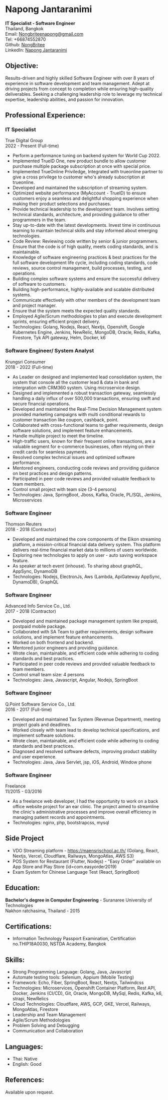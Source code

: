 # Napong Jantaranimi
**IT Specialist - Software Engineer**\
Thailand, Bangkok\
Email: Nongbriteenapong@gmail.com\
Tel: +66874552870\
Github: [NongBritee](https://github.com/NongBritee)\
LinkedIn: [Napong Jantaranimi](https://www.linkedin.com/in/napong-jantaranimi-273983171/)

## Objective:
Results-driven and highly skilled Software Engineer with over 8 years of experience in software development and team management. Adept at driving projects from concept to completion while ensuring high-quality deliverables. Seeking a challenging leadership role to leverage my technical expertise, leadership abilities, and passion for innovation.

## Professional Experience:
### IT Specialist
True Digital Group\
2022 - Present (Full-time)

- Perform a performance tuning on backend system for World Cup 2022.
- Implemented TrueID One, new product bundle to allow customer purchase multiple package subscription at once with special price.
- Implemented TrueOnline Priviledge, Integrated with trueonline partner to give a cross privilege to customer who's already subscription at trueonline.
- Developed and maintained the subscription of streaming system.
- Optimized website performance (MyAccount - TrueID) to ensure customers enjoy a seamless and delightful shopping experience when making their product selections and purchases.
- Provide technical leadership to the development team. Involves setting technical standards, architecture, and providing guidance to other programmers in the team.
- Stay up-to-date with the latest developments. Invest time in continuous learning to maintain technical skills and stay informed about emerging technologies.
- Code Review: Reviewing code written by senior & junior programmers. Ensure that the code is of high quality, meets coding standards, and is maintainable.
- Knowledge of software engineering practices & best practices for the full software development life cycle, including coding standards, code reviews, source control management, build processes, testing, and operations.
- Building complex software systems and ensure the successful delivery of software to customers.
- Building high-performance, highly-available and scalable distributed systems.
- Communicate effectively with other members of the development team and project manager.
- Ensure that the system meets the expected quality standards.
- Employed Agile/Scrum methodologies to plan and execute development sprints, ensuring efficient project delivery.
- Technologies: Golang, Nodejs, React, Nextjs, Openshift, Google Kubernetes Engine, Jenkins, NewRelic, MongoDB, Oracle, Redis, Kafka, Firestore, Tyk API gateway, Helm, Docker, k6

### Software Engineer/ System Analyst
Krungsri Consumer\
2018 - 2022 (Full-time)

- As Leader on designed and implemented lead consolidation system, the system that console all the customer lead & data in bank and intergration with CRM360 system. Using microservice design.
- Designed and implemented a robust transaction gateway, seamlessly handling a daily influx of over 500,000 transactions, ensuring swift and secure financial operations.
- Developed and maintained the Real-Time Decision Management system provided marketing campaigns with multi conditional rewards to customer transaction like coupon, cashback, point.
- Collaborated with cross-functional teams to gather requirements, design software solutions, and implement feature enhancements.
- Handle multiple project to meet the timeline.
- High-traffic users, known for their frequent online transactions, are a valuable segment for e-commerce businesses, often relying on their credit cards for seamless payments.
- Resolved complex technical issues and optimized software performance.
- Mentored engineers, conducting code reviews and providing guidance on best practices and design patterns.
- Participated in peer code reviews and provided valuable feedback to team members.
- Control small project with team size (3-4 persons)
- Technologies: Java, SpringBoot, Jboss, Kafka, Oracle, PL/SQL, Jenkins, Microservices


### Software Engineer
Thomson Reuters\
2018 - 2018 (Contractor)

- Developed and maintained the core components of the Eikon streaming platform, a mission-critical financial data delivery system. This platform delivers real-time financial market data to millions of users worldwide.
- Exploring new technologies to apply on user - auto saving workspace feature.
- As speaker at tech event (inhouse). To sharing about graphQL, AppSync, DynamoDB
- Technologies: Nodejs, ElectronJs, Aws (Lambda, ApiGateway AppSync, DynamoDB), GraphQL


### Software Engineer
Advanced Info Service Co., Ltd.\
2017 - 2018 (Contractor)

- Developed and maintained package management system like prepaid, postpaid mobile package.
- Collaborated with SA Team to gather requirements, design software solutions, and implement feature enhancements.
- Worked on both frontend and backend.
- Mentored junior engineers and providing guidance.
- Wrote clean, maintainable, and efficient code while adhering to coding standards and best practices.
- Participated in peer code reviews and provided valuable feedback to team members.
- Control small team size: 4 persons
- Technologies: Java, Javascript, Angular, Nodejs, SpringBoot

### Software Engineer
Q.Point Software Service Co., Ltd.\
2016 - 2017 (Full-time)

- Developed and maintained Tax System (Revenue Department), meeting project goals and deadlines.
- Worked closely with team lead to develop technical specifications, and implement software solutions.
- Wrote clean, maintainable, and efficient code while adhering to coding standards and best practices.
- Diagnosed and resolved software defects, improving product stability and user experience.
- Technologies: Java, Java Servlet, jsp, iOS, Android, Window phone

### Software Engineer
Freelance\
11/2015 - 03/2016

- As a freelance web developer, I had the opportunity to work on a back office website project for an ear clinic. The project aimed to streamline the clinic's administrative processes and improve overall efficiency in managing patient records and appointments.
- Technologies: nginx, php, bootstrapcss, mysql

## Side Project
- VDO Streaming platform - https://maensrischool.ac.th/ (Golang, React, Nextjs, Vercel, Cloudflare, Railways, MongoAtlas, AWS S3)
- POS System for Restaurant (Flutter, Nodejs) - "Easy Order" available on App Store and Play Store (id=com.easyorder2019)
- Exam System for Chinese Language Test (React, SpringBoot)

## Education:
**Bachelor's degree in Computer Engineering** - Suranaree University of Technologies\
Nakhon ratchasima, Thailand - 2015

## Certifications:
- Information Technology Passport Examination, Certification no.THIP18A0030, NSTDA Academy, Bangkok

## Skills:
- Strong Programming Language: Golang, Java, Javascript
- Automate testing tools: Selenium, Appium (Mobile Testing)
- Framework: Echo, Fiber, SpringBoot, React, Nextjs, Tailwindcss
- Technologies: Microservices, Openshift Container Platform, Rest API, Docker, Jenkins (CI/CD), Git, Oracle, MongoDB, MySql, Redis, Kafka, k6, strapi, NewRelics
- Cloud Technologies: Cloudflare, AWS, GCP, GKE, Vercel, Railways, MongoAtlas, Firestore
- Leadership and Team Management
- Agile/Scrum Methodologies
- Problem Solving and Debugging
- Communication and Collaboration

## Languages:
- Thai: Native
- English: Good

## References:
Available upon request.
